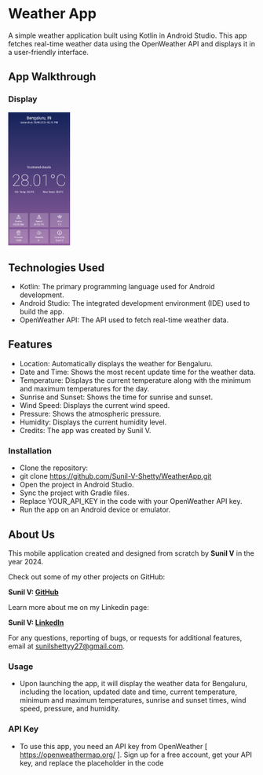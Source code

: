 # Weather App
A simple weather application built using Kotlin in Android Studio. This app fetches real-time weather data using the OpenWeather API and displays it in a user-friendly interface.

## App Walkthrough

### Display
<img src="/images/Weather Display.png" width="25%">

## Technologies Used
- Kotlin: The primary programming language used for Android development.
- Android Studio: The integrated development environment (IDE) used to build the app.
- OpenWeather API: The API used to fetch real-time weather data.

## Features
- Location: Automatically displays the weather for Bengaluru.
- Date and Time: Shows the most recent update time for the weather data.
- Temperature: Displays the current temperature along with the minimum and maximum temperatures for the day.
- Sunrise and Sunset: Shows the time for sunrise and sunset.
- Wind Speed: Displays the current wind speed.
- Pressure: Shows the atmospheric pressure.
- Humidity: Displays the current humidity level.
- Credits: The app was created by Sunil V.

### Installation
- Clone the repository:
- git clone https://github.com/Sunil-V-Shetty/WeatherApp.git
- Open the project in Android Studio.
- Sync the project with Gradle files.
- Replace YOUR_API_KEY in the code with your OpenWeather API key.
- Run the app on an Android device or emulator.

## About Us
This mobile application created and designed from scratch by <b>Sunil V</b> in the year 2024.

<p>Check out some of my other projects on GitHub: </p>
<b><p><span style="margin-right: 75px;">Sunil V: <a href="https://github.com/Sunil-V-Shetty" target="_blank">GitHub</a></span></p></b>

<p>Learn more about me on my Linkedin page: </p>
<b><p><span style="margin-right: 66px;">Sunil V: <a href="https://www.linkedin.com/in/sunil-shetty-166395284" target="_blank">LinkedIn</a></span></p></b>

For any questions, reporting of bugs, or requests for additional features, email at 
sunilshettyy27@gmail.com.

### Usage
- Upon launching the app, it will display the weather data for Bengaluru, including the location, updated date and time, current temperature, minimum and maximum temperatures, sunrise and sunset times, wind speed, pressure, and humidity.

### API Key
+ To use this app, you need an API key from OpenWeather [ https://openweathermap.org/ ]. Sign up for a free account, get your API key, and replace the placeholder in the code

